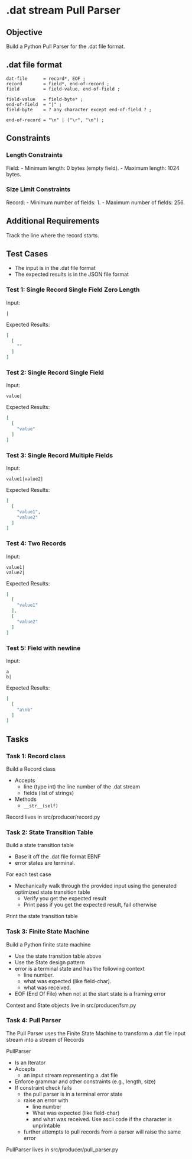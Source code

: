 # .dat stream Pull Parser 

## Objective

Build a Python Pull Parser for the .dat file format.

## .dat file format

```text
dat-file      = record*, EOF ; 
record        = field*, end-of-record ;
field         = field-value, end-of-field ;

field-value   = field-byte* ;
end-of-field  = "|" ;
field-byte    = ? any character except end-of-field ? ;

end-of-record = "\n" | ("\r", "\n") ;
```

## Constraints

### Length Constraints

Field:
    - Minimum length: 0 bytes (empty field).
    - Maximum length: 1024 bytes.

### Size Limit Constraints

Record:
    - Minimum number of fields: 1.
    - Maximum number of fields: 256.

## Additional Requirements

Track the line where the record starts.

## Test Cases

- The input is in the .dat file format
- The expected results is in the JSON file format

### Test 1: Single Record Single Field Zero Length

Input:

```text
|
```

Expected Results:

```json
[
  [
    ""
  ]
]
```

### Test 2: Single Record Single Field 

Input:

```text
value|
```

Expected Results:

```json
[
  [
    "value"
  ]
]
```

### Test 3: Single Record Multiple Fields 

Input:

```text
value1|value2|
```

Expected Results:

```json
[
  [
    "value1",
    "value2"
  ]
]
```

### Test 4: Two Records

Input:

```text
value1|
value2|
```

Expected Results:

```json
[
  [
    "value1"
  ],
  [
    "value2"
  ]
]
```

### Test 5: Field with newline

Input:

```text
a
b|
```

Expected Results:

```json
[
  [
    "a\nb"
  ]
]
```

## Tasks

### Task 1: Record class

Build a Record class
- Accepts 
  - line (type int) the line number of the .dat stream
  - fields (list of strings)
- Methods
  - `__str__(self)`

Record lives in src/producer/record.py

### Task 2: State Transition Table

Build a state transition table
- Base it off the .dat file format EBNF
- error states are terminal.

For each test case
- Mechanically walk through the provided input using the generated optimized state transition table
  - Verify you get the expected result
  - Print pass if you get the expected result, fail otherwise


Print the state transition table

### Task 3: Finite State Machine

Build a Python finite state machine
- Use the state transition table above
- Use the State design pattern
- error is a terminal state and has the following context
  - line number.
  - what was expected (like field-char).
  - what was received.
- EOF (End Of File) when not at the start state is a framing error
 
Context and State objects live in src/producer/fsm.py

### Task 4: Pull Parser

The Pull Parser uses the Finite State Machine to transform a .dat file input stream into a stream of Records

PullParser
- Is an Iterator
- Accepts
  - an input stream representing a .dat file
- Enforce grammar and other constraints (e.g., length, size)
- If constraint check fails
  - the pull parser is in a terminal error state
  - raise an error with
     - line number
     - What was expected (like field-char)
     - and what was received. Use ascii code if the character is unprintable
  - further attempts to pull records from a parser will raise the same error 

PullParser lives in src/producer/pull_parser.py

